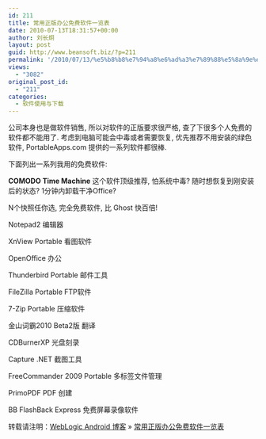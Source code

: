 ```yaml
---
id: 211
title: 常用正版办公免费软件一览表
date: 2010-07-13T18:31:57+00:00
author: 刘长炯
layout: post
guid: http://www.beansoft.biz/?p=211
permalink: '/2010/07/13/%e5%b8%b8%e7%94%a8%e6%ad%a3%e7%89%88%e5%8a%9e%e5%85%ac%e5%85%8d%e8%b4%b9%e8%bd%af%e4%bb%b6%e4%b8%80%e8%a7%88%e8%a1%a8/'
views:
  - "3082"
original_post_id:
  - "211"
categories:
  - 软件使用与下载
---
```

公司本身也是做软件销售, 所以对软件的正版要求很严格, 查了下很多个人免费的软件都不能用了. 考虑到电脑可能会中毒或者需要恢复, 优先推荐不用安装的绿色软件, PortableApps.com 提供的一系列软件都很棒.

下面列出一系列我用的免费软件:

**COMODO Time Machine** 这个软件顶级推荐, 怕系统中毒? 随时想恢复到刚安装后的状态? 1分钟内卸载干净Office?

N个快照任你选, 完全免费软件, 比 Ghost 快百倍!

Notepad2 编辑器

XnView Portable 看图软件

OpenOffice 办公

Thunderbird Portable 邮件工具

FileZilla Portable FTP软件

7-Zip Portable 压缩软件

金山词霸2010 Beta2版 翻译

CDBurnerXP 光盘刻录

Capture .NET 截图工具

FreeCommander 2009 Portable 多标签文件管理

PrimoPDF PDF 创建

BB FlashBack Express 免费屏幕录像软件

转载请注明：[WebLogic Android 博客](http://www.beansoft.biz) &raquo; [常用正版办公免费软件一览表](http://www.beansoft.biz/2010/07/13/%e5%b8%b8%e7%94%a8%e6%ad%a3%e7%89%88%e5%8a%9e%e5%85%ac%e5%85%8d%e8%b4%b9%e8%bd%af%e4%bb%b6%e4%b8%80%e8%a7%88%e8%a1%a8/)